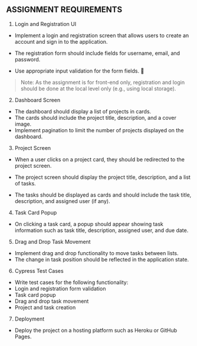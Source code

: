 ## ASSIGNMENT REQUIREMENTS

1. Login and Registration UI

- Implement a login and registration screen that allows users to create an account and sign in to the application.

- The registration form should include fields for username, email, and password. 

- Use appropriate input validation for the form fields.
💭
> Note: As the assignment is for front-end only, registration and login should be done at the local level only (e.g., using local storage).

2. Dashboard Screen

- The dashboard should display a list of projects in cards.
- The cards should include the project title, description, and a cover image.
- Implement pagination to limit the number of projects displayed on the dashboard.

3. Project Screen

- When a user clicks on a project card, they should be redirected to the project screen.

- The project screen should display the project title, description, and a list of tasks.

- The tasks should be displayed as cards and should include the task title, description, and assigned user (if any).

4. Task Card Popup

- On clicking a task card, a popup should appear showing task information such as task title, description, assigned user, and due date.

5. Drag and Drop Task Movement

- Implement drag and drop functionality to move tasks between lists. 
- The change in task position should be reflected in the application state.

6. Cypress Test Cases

- Write test cases for the following functionality: 
- Login and registration form validation
- Task card popup
- Drag and drop task movement
- Project and task creation

7. Deployment
- Deploy the project on a hosting platform such as Heroku or GitHub Pages.